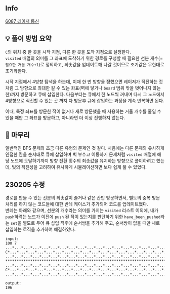 ## Info
[6087 레이저 통신](https://www.acmicpc.net/problem/6087)

## 💡 풀이 방법 요약
`C`의 위치 중 한 곳을 시작 지점, 다른 한 곳을 도착 지점으로 설정한다.  
`visited` 배열의 의미를 그 좌표에 도착하기 위한 경로를 구성할 때 필요한 선분 개수(=`필요한 거울 개수+1`)로 정의하고, 최솟값을 업데이트해 나갈 것이므로 초기값은 무한대로 초기화한다.  
  
시작 지점에서 4방향 탐색을 하는데, 이때 한 번 방향을 정했으면 레이저가 직진하는 것 처럼 그 방향으로 최대한 갈 수 있는 좌표(벽에 닿거나 `board` 범위 밖을 벗어나지 않는 한)까지 방문하고 큐에 삽입한다. 다음부터는 큐에서 한 노드씩 꺼내며 다시 그 노드에서 4방향으로 직진할 수 있는 곳 까지 다 방문후 큐에 삽입하는 과정을 계속 반복하면 된다.  
  
이때, 특정 좌표를 방문한 적이 없거나 새로 방문했을 때 사용하는 거울 개수를 줄일 수 있을 때만 그 좌표를 방문하고, 아니라면 더 이상 진행하지 않는다.

## 🙂 마무리
일반적인 BFS 문제와 조금 다른 유형의 문제인 것 같다. 처음에는 다른 문제와 유사하게 인접한 칸을 순서대로 큐에 삽입하며 벽 부수고 이동하기 문제처럼 `visited` 배열에 해당 노드에 도달하기까지 방향 전환 횟수의 최솟값을 유지하는 방향으로 풀이하려고 했는데, 빛의 직진성을 고려하여 유사하게 시뮬레이션하면 보다 쉽게 풀 수 있었다.

## 230205 수정
경로를 만들 수 있는 선분의 최솟값이 줄거나 같은 칸만 방문하면서, 별도의 중복 방문 처리를 하지 않는 코드들에 대한 반례 케이스가 추가되어 코드를 업데이트했다.  
반례는 아래와 같으며, 선분의 개수라는 의미를 가지는 `visited` 리스트 이외에, 내가 `push`하려는 노드가 이전에 `push` 된 적이 있는지를 판단하기 위한 `have_been_pushed`라는 `set`을 별도로 두어 큐 삽입 직후에 순서쌍을 추가해 주고, 순서쌍이 없을 때만 새로 삽입하는 로직을 추가하여 해결하였다.

```
input:
100 7
...*...*...*...*...*...*...*...*...*...*...*...*...*...*...*...*...*...*...*...*...*...*...*...*...*
C*...*...*...*...*...*...*...*...*...*...*...*...*...*...*...*...*...*...*...*...*...*...*...*...*.*
...*...*...*...*...*...*...*...*...*...*...*...*...*...*...*...*...*...*...*...*...*...*...*...*...*
**************************************************************************************************.*
...*...*...*...*...*...*...*...*...*...*...*...*...*...*...*...*...*...*...*...*...*...*...*...*...*
C*...*...*...*...*...*...*...*...*...*...*...*...*...*...*...*...*...*...*...*...*...*...*...*...*.*
...*...*...*...*...*...*...*...*...*...*...*...*...*...*...*...*...*...*...*...*...*...*...*...*...*

output:
196
```